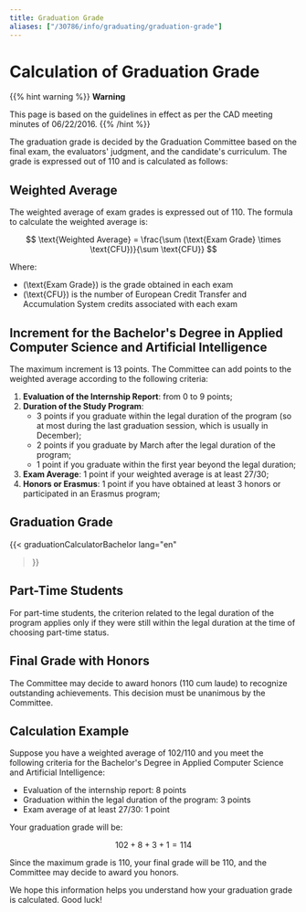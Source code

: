 ```yaml
---
title: Graduation Grade
aliases: ["/30786/info/graduating/graduation-grade"]
---
```

# Calculation of Graduation Grade

{{% hint warning %}}
<i class="fa-solid fa-triangle-exclamation" style="color: #FFD43B;"></i> **Warning**

This page is based on the guidelines in effect as per the CAD meeting minutes of 06/22/2016.
{{% /hint %}}

The graduation grade is decided by the Graduation Committee based on the final exam, the evaluators' judgment, and the candidate's curriculum. The grade is expressed out of 110 and is calculated as follows:

## Weighted Average

The weighted average of exam grades is expressed out of 110. The formula to calculate the weighted average is:

$$
\text{Weighted Average} = \frac{\sum (\text{Exam Grade} \times \text{CFU})}{\sum \text{CFU}}
$$

Where:
- \(\text{Exam Grade}\) is the grade obtained in each exam
- \(\text{CFU}\) is the number of European Credit Transfer and Accumulation System credits associated with each exam

## Increment for the Bachelor's Degree in Applied Computer Science and Artificial Intelligence

The maximum increment is 13 points. The Committee can add points to the weighted average according to the following criteria:

1. **Evaluation of the Internship Report**: from 0 to 9 points;
2. **Duration of the Study Program**:
   - 3 points if you graduate within the legal duration of the program (so at most during the last graduation session, which is usually in December);
   - 2 points if you graduate by March after the legal duration of the program;
   - 1 point if you graduate within the first year beyond the legal duration;
3. **Exam Average**: 1 point if your weighted average is at least 27/30;
4. **Honors or Erasmus**: 1 point if you have obtained at least 3 honors or participated in an Erasmus program;

## Graduation Grade

{{< graduationCalculatorBachelor 
lang="en"
>}}

## Part-Time Students

For part-time students, the criterion related to the legal duration of the program applies only if they were still within the legal duration at the time of choosing part-time status.

## Final Grade with Honors

The Committee may decide to award honors (110 cum laude) to recognize outstanding achievements. This decision must be unanimous by the Committee.

## Calculation Example

Suppose you have a weighted average of 102/110 and you meet the following criteria for the Bachelor's Degree in Applied Computer Science and Artificial Intelligence:

- Evaluation of the internship report: 8 points
- Graduation within the legal duration of the program: 3 points
- Exam average of at least 27/30: 1 point

Your graduation grade will be:

$$
102 + 8 + 3 + 1 = 114
$$

Since the maximum grade is 110, your final grade will be 110, and the Committee may decide to award you honors.

We hope this information helps you understand how your graduation grade is calculated. Good luck!
